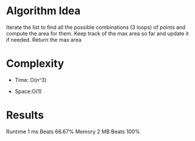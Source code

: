 # Algorithm Idea

Iterate the list to find all the possible combinations (3 loops) of points and compute the area for them. Keep track of the max area so far and update it if needed. Return the max area

# Complexity

- Time: O(n^3)

- Space:O(1)

# Results

Runtime
1 ms
Beats
66.67%
Memory
2 MB
Beats
100%